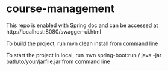 # course-management

This repo is enabled with Spring doc and can be accessed at http://localhost:8080/swagger-ui.html

To build the project, run mvn clean install from command line

To start the project in local, run mvn spring-boot:run / java -jar path/to/your/jarfile.jar from command line
